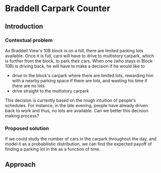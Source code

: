 # Braddell Carpark Counter
## Introduction
### Contextual problem
As Braddell View's 10B block is on a hill, there are limited parking lots available.
Once it is full, cars will have to drive to multistory carpark, which is further from the block, to park their cars.
When one (who stays in Block 10B) is driving back, he will have to make a decision if he would like to
* drive to the block's carpark where there are limited lots, rewarding him with a nearby parking space if there are lots, and wasting his time if there are no lots
* drive straight to the multistory carpark

This decision is currently based on the rough intuition of people's schedules.
For instance, in the late evening, people have already driven back to work and thus, no lots are available.
Can we better this decision making process?


### Proposed solution
If we could study the number of cars in the carpark throughout the day, and model it as a probabilistic distribution, we can find the expected payoff of finding a parking lot in the as a function of time.

## Approach

